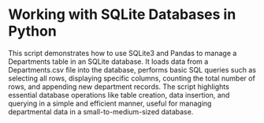 
# Working with SQLite Databases in Python
This script demonstrates how to use SQLite3 and Pandas to manage a Departments table in an SQLite database. It loads data from a Departments.csv file into the database, performs basic SQL queries such as selecting all rows, displaying specific columns, counting the total number of rows, and appending new department records. The script highlights essential database operations like table creation, data insertion, and querying in a simple and efficient manner, useful for managing departmental data in a small-to-medium-sized database.

